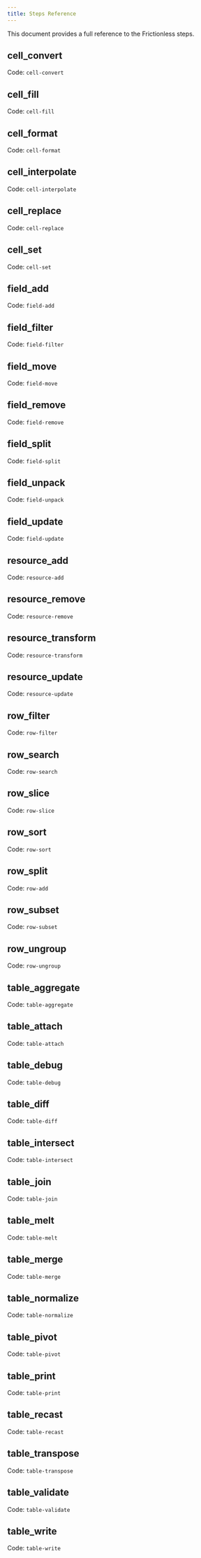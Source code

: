 ```yaml
---
title: Steps Reference
---
```


This document provides a full reference to the Frictionless steps.

## cell_convert

Code: `cell-convert` <br/>


## cell_fill

Code: `cell-fill` <br/>


## cell_format

Code: `cell-format` <br/>


## cell_interpolate

Code: `cell-interpolate` <br/>


## cell_replace

Code: `cell-replace` <br/>


## cell_set

Code: `cell-set` <br/>


## field_add

Code: `field-add` <br/>


## field_filter

Code: `field-filter` <br/>


## field_move

Code: `field-move` <br/>


## field_remove

Code: `field-remove` <br/>


## field_split

Code: `field-split` <br/>


## field_unpack

Code: `field-unpack` <br/>


## field_update

Code: `field-update` <br/>


## resource_add

Code: `resource-add` <br/>


## resource_remove

Code: `resource-remove` <br/>


## resource_transform

Code: `resource-transform` <br/>


## resource_update

Code: `resource-update` <br/>


## row_filter

Code: `row-filter` <br/>


## row_search

Code: `row-search` <br/>


## row_slice

Code: `row-slice` <br/>


## row_sort

Code: `row-sort` <br/>


## row_split

Code: `row-add` <br/>


## row_subset

Code: `row-subset` <br/>


## row_ungroup

Code: `row-ungroup` <br/>


## table_aggregate

Code: `table-aggregate` <br/>


## table_attach

Code: `table-attach` <br/>


## table_debug

Code: `table-debug` <br/>


## table_diff

Code: `table-diff` <br/>


## table_intersect

Code: `table-intersect` <br/>


## table_join

Code: `table-join` <br/>


## table_melt

Code: `table-melt` <br/>


## table_merge

Code: `table-merge` <br/>


## table_normalize

Code: `table-normalize` <br/>


## table_pivot

Code: `table-pivot` <br/>


## table_print

Code: `table-print` <br/>


## table_recast

Code: `table-recast` <br/>


## table_transpose

Code: `table-transpose` <br/>


## table_validate

Code: `table-validate` <br/>


## table_write

Code: `table-write` <br/>